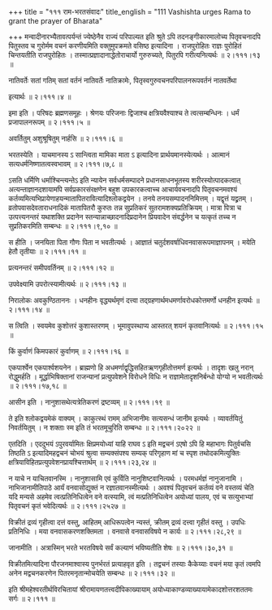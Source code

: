 +++
title = "१११ राम-भरतसंवादः"
title_english = "111 Vashishta urges Rama to grant the prayer of Bharata"

+++
मन्वादीनारभ्यैतावत्पर्यन्तं ज्येष्ठेनैव राज्यं परिपाल्यत इति श्रुते ऽपि तदनङ्गीकारमालोच्य पितृवचनादपि पितुस्तव च गुरोर्मम वचनं करणीयमिति वक्तुमुपक्रमते वसिष्ठ इत्यादिना । राजपुरोहितः राज्ञः पुरोहितं चिन्तयतीति राजपुरोहितः । तस्मात्प्रज्ञादानाद्धेतोराचार्यो गुरुरुच्यते, पितुरपि गरीत्यनित्यर्थः  ॥  २।१११।१३  ॥   

  

नातिवर्तेः सतां गतिम् सतां वर्तनं नातिवर्तेः नातिक्रामेः, पितृस्वगुरुवचनपरिपालनरूपवर्तनं नातवर्तेथा  

इत्यार्थः  ॥  २।१११।४  ॥   

  

इमा इति । परिषदः ब्रह्मणसमूहः । श्रेणयः परिजनाः द्विजाश्च क्षत्रियवैश्याश्च ते त्वत्सम्बन्धिनः । धर्मं प्रजापालनरूपम्  ॥  २।१११।५  ॥   

  

अवर्तितुम् अशुश्रूषितुम् नार्हसि  ॥  २।१११।६  ॥   

  

भरतस्येति । याचमानस्य ऽ सान्त्विता मामिका माता ऽ इत्यादिना प्रार्थयमानस्येत्यर्थः । आत्मानं सत्यधर्मनिष्णातत्वस्वभावम्  ॥  २।१११।७,८  ॥   

  

ऽसति धर्मिणि धर्माश्चिन्त्यन्तेऽ इति न्यायेन सर्वधर्मसम्पादने प्रधानसाधनभूतस्य शरीरस्योत्पादकत्वात् अत्यन्ताज्ञानदशायामपि सर्वप्रकारसंरक्षणेन बहुश उपकारकत्वाच्च आचार्यवचनादपि पितृवचनमवश्यं कर्तव्यमित्यभिप्रायेणाहयन्मातापितरावित्यादिश्लोकद्वयेन । तनये तनयसम्पादननिमित्तम् । यद्वृत्तं यद्व्रतम् । व्रतोपवासदेवताराधनादिकं मातापितरौ कुरुतः तन्न सुप्रतिकरं सुतरामशक्यप्रतिक्रियम् । मात्रा पित्रा च उत्पत्त्यनन्तरं यथाशक्ति प्रदानेन स्तन्यान्नाच्छादनादिप्रदानेन प्रियवादेन संवर्द्धनेन च यत्कृतं तच्च न सुप्रतिकरमिति सम्बन्धः  ॥  २।१११।९,१०  ॥   

  

स हीति । जनयिता पिता गौणः पिता न भवतीत्यर्थः । आज्ञातं चतुर्दशवर्षाधिवनवासरूपमाज्ञापनम् । मयेति हेतौ तृतीयाः  ॥  २।१११।११  ॥   

  

प्रत्यनन्तरं समीपवर्तिनम्  ॥  २।१११।१२  ॥   

  

उपवेक्ष्यामि उपरोत्स्यामीत्यर्थः  ॥  २।१११।१३  ॥   

  

निरालोकः अवकुण्ठिताननः । धनहीनः वृद्ध्यर्थमृणं दत्त्वा तद्ग्रहणार्थमधमर्णावरोधकोत्तमर्णो धनहीन इत्यर्थः  ॥  २।१११।१४  ॥   

  

स त्विति । स्वयमेव कुशोत्तरं कुशास्तरणम् । भूमावुपस्थाप्य आस्तरत् शयनं कृतवानित्यर्थः  ॥  २।१११।१५  ॥   

  

किं कुर्वाणं किमपकारं कुर्वाणम्  ॥  २।१११।१६  ॥   

  

एकपार्श्वेन एकपार्श्वशयनेन । ब्राह्मणो हि अधमर्णाद्वृद्धिसहितऋणगृहीतोत्तमर्ण इत्यर्थः । तादृशः खलु नरान् रोद्धुमर्हति । मूर्द्धाभिषिक्तानां राजन्यानां प्रत्युपवेशने विरोधने विधिः न राज्ञामेतादृशनिर्बन्धो योग्यो न भवतीत्यर्थः  ॥  २।१११।१७,१८  ॥   

  

आसीन इति । नानुशासथेत्यत्रेतिकरणं द्रष्टव्यम्  ॥  २।१११।१९  ॥   

  

ते इति श्लोकद्वयमेकं वाक्यम् । काकुत्स्थं रामम् अभिजानीमः सत्यसन्धं जानीम इत्यर्थः । व्यावर्तयितुं निवर्तयितुम् । न शक्ताः स्म इति तं भरतमूचुरिति सम्बन्धः  ॥  २।१११।२०२२  ॥   

  

एतदिति । एददुभयं ऽपुरवर्यामितः क्षिप्रमयोध्यां याहि राघव ऽ इति मद्वचनं ऽएषो ऽपि हि महाभागः पितुर्वचसि तिष्ठति ऽ इत्यादिमहद्वचनं चोभयं श्रुत्वा सम्यक्संपश्य सम्यक् परिगृहाण मां च स्पृश तथोदकमित्युक्तिः क्षत्रियाविहितप्रत्युपवेशनप्रायश्चित्तार्थम्  ॥  २।१११।२३,२४  ॥   

  

न याचे न याचितवानस्मि । नानुशासामि एवं कुर्विति नानुशिष्टवानित्यर्थः । परमधर्मज्ञं नानुजानामि । नाभिजानामीतिपाठे आर्यं वनवासोद्युक्तं न रज्ञातवानस्मीत्यर्थः । अवश्यं पितृवचनं कर्तव्यं वने वस्तव्यं चेति यदि मन्यसे अहमेव त्वत्प्रतिनिधित्वेन वने वत्स्यामि, त्वं मत्प्रतिनिधित्वेन अयोध्यां पालय, एवं च सत्युभाभ्यां पितृवचनं कृतं भवेदित्यर्थः  ॥  २।१११।२५२७  ॥   

  

विक्रीतं द्रव्यं गृहीत्वा दत्तं वस्तु, आहितम् आधिरूपत्वेन न्यस्तं, क्रीतम् द्रव्यं दत्त्वा गृहीतं वस्तु । उपधिः प्रतिनिधिः । मया वनवासकरणशक्तिमता । वनवासे वनवासविषये न कार्यः  ॥  २।१११।२८,२९  ॥   

  

जानामीति । अत्रास्मिन् भरते भरतविषये सर्वं कल्याणं भविष्यतीति शेषः  ॥  २।१११।३०,३१  ॥   

  

विक्रीतमित्यादिना पौरजनमाश्वास्य पुनर्भरतं प्रत्याहवृत इति । तद्वचनं तस्याः कैकेय्याः वचनं मया कृतं त्वमपि अनेन मद्वचनकरणेन पितरमनृतान्मोचयेति सम्बन्धः  ॥  २।१११।३२  ॥   

  

इति श्रीमहेश्वरतीर्थविरचितायां श्रीरामायणतत्त्वदीपिकाख्यायाम् अयोध्याकाण्डव्याख्यायामेकादशोत्तरशततमः सर्गः  ॥  २।१११  ॥   

  

  

